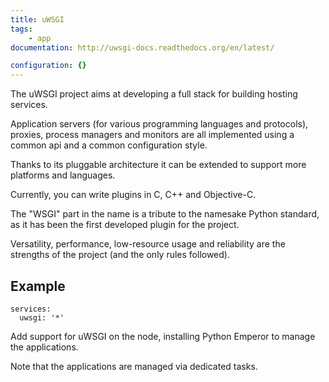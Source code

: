 ```yaml
---
title: uWSGI
tags:
    - app
documentation: http://uwsgi-docs.readthedocs.org/en/latest/

configuration: {}
---
```

The uWSGI project aims at developing a full stack for building hosting services.

Application servers (for various programming languages and protocols), proxies, process managers and monitors are all implemented using a common api and a common configuration style.

Thanks to its pluggable architecture it can be extended to support more platforms and languages.

Currently, you can write plugins in C, C++ and Objective-C.

The "WSGI" part in the name is a tribute to the namesake Python standard, as it has been the first developed plugin for the project.

Versatility, performance, low-resource usage and reliability are the strengths of the project (and the only rules followed).

## Example

    services:
      uwsgi: '*'

Add support for uWSGI on the node, installing Python Emperor to manage the applications.

Note that the applications are managed via dedicated tasks.